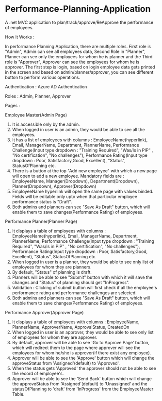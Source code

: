 # Performance-Planning-Application

A .net MVC application to plan/track/approve/ReApprove the performance of employees.


How It Works :


In performance Planning Application, there are multiple roles. First role is "Admin", Admin can see all employees data, Second Role in "Planner", Planner can see only the employees for whom he is planner and the Third role is "Approver", Approver can see the employees for whom he is approver. 
The first step is login, based on login employee data gets printed in the screen and based on admin/planner/approver, you can see different button to perform various operations.


Authentication : Azure AD Authentication

Roles : Admin, Planner, Approver

Pages :

Employee Master(Admin Page)

  1. It is accessible only by the admin.
  2.  When logged in user is an admin, they would be able to see all the employees.
  3. It has a list of employees with columns : EmployeeName(hyperlink), Email, ManagerName, Department, PlannerName, Performance Challenge(Input type dropdown : "Training Required", "Was/Is in PIP" , "No certification", "No challenges"), Performance Rating(Input type dropdown : Poor, Satisfactory,Good, Excellent), 
  "Status", StatusOfPlanning etc.
  4. There is a button at the top "Add new employee" with which a new page will open to add a new employee. Mandatory fields are : EmployeeName, Manager(Dropdown), Department(Dropdown),    Planner(Dropdown), Approver(Dropdown)
  5. EmployeeName hyperlink will open the same page with values binded. Fields will be editable only upto when that particular employee performance status is "Draft".
  6. Both admins and planners can see "Save As Draft" button, which will enable them to save changes(Performance Rating) of employees.



Performance Planner(Planner Page)

1. It displays a table of employees with columns : EmployeeName(hyperlink), Email, ManagerName, Department, PlannerName, Performance Challenge(Input type dropdown : "Training Required", "Was/Is in PIP" , "No certification", "No challenges"), Performance Rating(Input type dropdown : Poor, Satisfactory,Good, Excellent), 
  "Status", StatusOfPlanning etc.
2. When logged in user is a planner, they would be able to see only list of employees for whom they are planners.
3. By default, "Status" of planning is draft.
4. Planners will be able to see "Submit" button with which it will save the changes and "Status" of planning should get "InProgress".
5. Validation :  Clicking of submit button will first check if all the employee's performance rating and performance challenges are selected.
6. Both admins and planners can see "Save As Draft" button, which will enable them to save changes(Performance Rating) of employees.


Performance Approver(Approver Page)

  1. It displays a table of employees with columns : EmployeeName, PlannerName, ApproverName, ApprovalStatus, CreatedOn
  2. When logged in user is an approver, they would be able to see only list of employees for whom they are approver.
  3. By default, approver will be able to see 'Go to Approve Page' button, which will redirect them to the page where approver will see the employees for whom he/she is approver(if there exist any employee).
  4. Approver will be able to see the 'Approve' button which will change the approveStatus from 'Assigned'(default) to 'Approved'.
  5. When the status gets 'Approved' the approver should not be able to see the record of employee's.
  6. Approver will be able to see the 'Send Back' button which will change the approveStatus from 'Assigned'(default) to 'Unassigned' and the statusOfPlanning to 'draft' from 'InProgress' from the EmployeeMaster Table.


